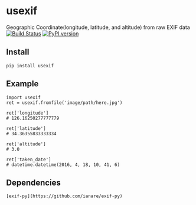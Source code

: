# usexif
Geographic Coordinate(longitude, latitude, and altitude) from raw EXIF data
[![Build Status](https://travis-ci.org/zironycho/usexif.svg?branch=master)](https://travis-ci.org/zironycho/usexif)
[![PyPI version](https://badge.fury.io/py/usexif.svg)](https://badge.fury.io/py/usexif)


## Install
```
pip install usexif
```

## Example
```
import usexif
ret = usexif.fromfile('image/path/here.jpg')

ret['longitude']
# 126.16250277777779

ret['latitude']
# 34.36355833333334

ret['altitude']
# 3.0

ret['taken_date']
# datetime.datetime(2016, 4, 18, 10, 41, 6)
```

## Dependencies
```
[exif-py](https://github.com/ianare/exif-py)
```

